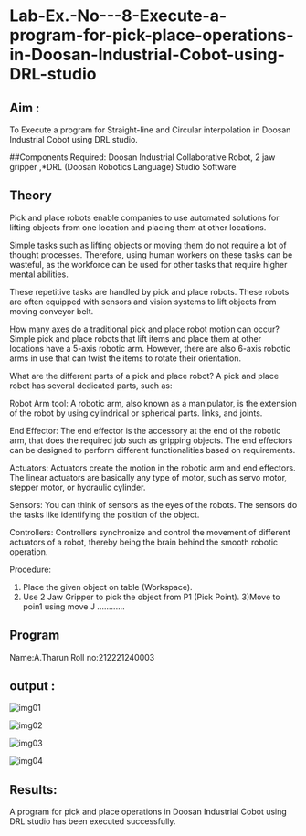 # Lab-Ex.-No---8-Execute-a-program-for-pick-place-operations-in-Doosan-Industrial-Cobot-using-DRL-studio
## Aim :
To Execute a program for Straight-line and Circular interpolation in Doosan Industrial Cobot using DRL studio.

##Components Required: Doosan Industrial Collaborative Robot, 2 jaw gripper ,*DRL (Doosan Robotics Language) Studio Software


## Theory 
Pick and place robots enable companies to use automated solutions for lifting objects from one location and placing them at other locations.

Simple tasks such as lifting objects or moving them do not require a lot of thought processes. Therefore, using human workers on these tasks can be wasteful, as the workforce can be used for other tasks that require higher mental abilities.

These repetitive tasks are handled by pick and place robots. These robots are often equipped with sensors and vision systems to lift objects from moving conveyor belt.

How many axes do a traditional pick and place robot motion can occur?
Simple pick and place robots that lift items and place them at other locations have a 5-axis robotic arm. However, there are also 6-axis robotic arms in use that can twist the items to rotate their orientation.

What are the different parts of a pick and place robot?
A pick and place robot has several dedicated parts, such as:

Robot Arm tool: A robotic arm, also known as a manipulator, is the extension of the robot by using cylindrical or spherical parts. links, and joints.

End Effector: The end effector is the accessory at the end of the robotic arm, that does the required job such as gripping objects. The end effectors can be designed to perform different functionalities based on requirements.

Actuators: Actuators create the motion in the robotic arm and end effectors. The linear actuators are basically any type of motor, such as servo motor, stepper motor, or hydraulic cylinder.

Sensors: You can think of sensors as the eyes of the robots. The sensors do the tasks like identifying the position of the object.

Controllers: Controllers synchronize and control the movement of different actuators of a robot, thereby being the brain behind the smooth robotic operation.



Procedure:


1) Place the given object on table (Workspace).
2) Use 2 Jaw Gripper to pick the object from P1 (Pick Point). 
3)Move to poin1 using move J
............


## Program 
Name:A.Tharun
Roll no:212221240003

## output : 
![img01](https://user-images.githubusercontent.com/93427201/204090679-1d838d01-cc78-4fbe-893c-6aae923a3818.png)

![img02](https://user-images.githubusercontent.com/93427201/204090682-539e49c2-152a-4d1f-939b-4dcfdf994d58.png)

![img03](https://user-images.githubusercontent.com/93427201/204090689-99726f07-aec2-4594-a994-fb06c9c34a69.png)

![img04](https://user-images.githubusercontent.com/93427201/204090700-0affbdd5-f152-4883-8a04-a6bf24774fb1.png)


## Results: 
A program for pick and place operations in Doosan Industrial Cobot using DRL studio has been executed successfully.






